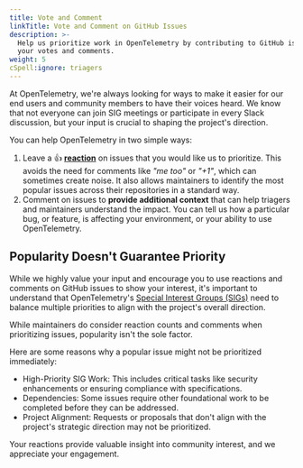 ```yaml
---
title: Vote and Comment
linkTitle: Vote and Comment on GitHub Issues
description: >-
  Help us prioritize work in OpenTelemetry by contributing to GitHub issues with
  your votes and comments.
weight: 5
cSpell:ignore: triagers
---
```


At OpenTelemetry, we're always looking for ways to make it easier for our end
users and community members to have their voices heard. We know that not
everyone can join SIG meetings or participate in every Slack discussion, but
your input is crucial to shaping the project's direction.

You can help OpenTelemetry in two simple ways:

1. Leave a 👍
   **[reaction](https://github.blog/news-insights/product-news/add-reactions-to-pull-requests-issues-and-comments/)**
   on issues that you would like us to prioritize. This avoids the need for
   comments like _"me too"_ or _"+1"_, which can sometimes create noise. It also
   allows maintainers to identify the most popular issues across their
   repositories in a standard way.
2. Comment on issues to **provide additional context** that can help triagers
   and maintainers understand the impact. You can tell us how a particular bug,
   or feature, is affecting your environment, or your ability to use
   OpenTelemetry.

## Popularity Doesn't Guarantee Priority

While we highly value your input and encourage you to use reactions and comments
on GitHub issues to show your interest, it's important to understand that
OpenTelemetry's
[Special Interest Groups (SIGs)](https://github.com/open-telemetry/community#special-interest-groups)
need to balance multiple priorities to align with the project's overall
direction.

While maintainers do consider reaction counts and comments when prioritizing
issues, popularity isn't the sole factor.

Here are some reasons why a popular issue might not be prioritized immediately:

- High-Priority SIG Work: This includes critical tasks like security
  enhancements or ensuring compliance with specifications.
- Dependencies: Some issues require other foundational work to be completed
  before they can be addressed.
- Project Alignment: Requests or proposals that don't align with the project's
  strategic direction may not be prioritized.

Your reactions provide valuable insight into community interest, and we
appreciate your engagement.
